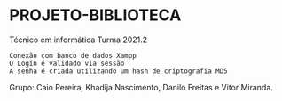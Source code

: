 # PROJETO-BIBLIOTECA
Técnico em informática Turma 2021.2

    Conexão com banco de dados Xampp
    O Login é validado via sessão
    A senha é criada utilizando um hash de criptografia MD5

Grupo: Caio Pereira, Khadija Nascimento, Danilo Freitas e Vitor Miranda.
